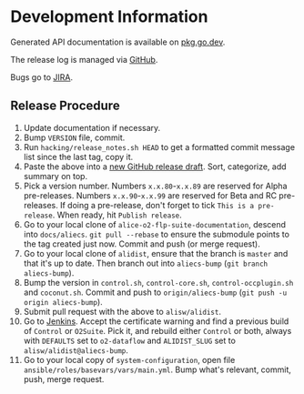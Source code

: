 # Development Information

Generated API documentation is available on [pkg.go.dev](https:///pkg.go.dev/github.com/AliceO2Group/Control?tab=subdirectories/).

The release log is managed via [GitHub](https://github.com/AliceO2Group/Control/releases/).

Bugs go to [JIRA](https://alice.its.cern.ch/jira/browse/OCTRL).

## Release Procedure

1) Update documentation if necessary.
2) Bump `VERSION` file, commit.
3) Run `hacking/release_notes.sh HEAD` to get a formatted commit message list since the last tag, copy it.
4) Paste the above into a [new GitHub release draft](https://github.com/AliceO2Group/Control/releases/new). Sort, categorize, add summary on top.
5) Pick a version number. Numbers `x.x.80`-`x.x.89` are reserved for Alpha pre-releases. Numbers `x.x.90`-`x.x.99` are reserved for Beta and RC pre-releases. If doing a pre-release, don't forget to tick `This is a pre-release`. When ready, hit `Publish release`.
6) Go to your local clone of `alice-o2-flp-suite-documentation`, descend into `docs/aliecs`. `git pull --rebase` to ensure the submodule points to the tag created just now. Commit and push (or merge request).
7) Go to your local clone of `alidist`, ensure that the branch is `master` and that it's up to date. Then branch out into `aliecs-bump` (`git branch aliecs-bump`).
8) Bump the version in `control.sh`, `control-core.sh`, `control-occplugin.sh` and `coconut.sh`. Commit and push to `origin/aliecs-bump` (`git push -u origin aliecs-bump`).
9) Submit pull request with the above to `alisw/alidist`.
10) Go to [Jenkins](https://alijenkins.cern.ch/job/BuildRPM). Accept the certificate warning and find a previous build of `Control` or `O2Suite`. Pick it, and rebuild either `Control` or both, always with `DEFAULTS` set to `o2-dataflow` and `ALIDIST_SLUG` set to `alisw/alidist@aliecs-bump`.
11) Go to your local copy of `system-configuration`, open file `ansible/roles/basevars/vars/main.yml`. Bump what's relevant, commit, push, merge request.